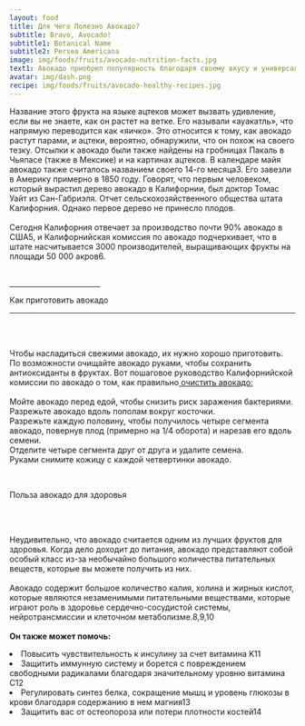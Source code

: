 ```yaml
---
layout: food
title: Для Чего Полезно Авокадо?
subtitle: Bravo, Avocado! 
subtitle1: Botanical Name
subtitle2: Persea Americana
image: img/foods/fruits/avocado-nutrition-facts.jpg
text1: Авокадо приобрел популярность благодаря своему вкусу и универсальности. Гонсало Фернандес де Овьедо, историк группы испанских конкистадоров, впервые рассказал о дереве авокадо, которое приносило плоды той же формы, что и груши, но с кожурой, «похожей на масло, очень вкусной и вкусной». Его отчет был опубликован в «Sumario de la Natural Historia de las Indias» в 1526 году, но авокадо уже много лет используются в Мексике, Центральной Америке и Вест-Индии.
avatar: img/dash.png
recipe: img/foods/fruits/avocado-healthy-recipes.jpg
---
```


<section class="mx-auto">
 <p class="text-indigo-900 text-xl pb-8">Название этого фрукта на языке ацтеков может вызвать удивление, если вы не знаете, как он растет на ветке. Его называли «ауакатль», что напрямую переводится как «яичко». Это относится к тому, как авокадо растут парами, и ацтеки, вероятно, обнаружили, что он похож на своего тезку. Отсылки к авокадо были также найдены на гробницах Пакаль в Чьяпасе (также в Мексике) и на картинах ацтеков. В календаре майя авокадо также считалось названием своего 14-го месяца3. Его завезли в Америку примерно в 1850 году. Говорят, что первым человеком, который вырастил дерево авокадо в Калифорнии, был доктор Томас Уайт из Сан-Габриэля. Отчет сельскохозяйственного общества штата Калифорния. Однако первое дерево не принесло плодов.
 <br/>
 <br/>
  Сегодня Калифорния отвечает за производство почти 90% авокадо в США5, и Калифорнийская комиссия по авокадо подчеркивает, что в штате насчитывается 3000 производителей, выращивающих фрукты на площади 50 000 акров6. 
 </p><br/>
 <hr style="width:10rem"/> <p class="text-center text-4xl font-extrabold text-red-700">
Как приготовить авокадо </p><hr/>
<br/>
 <br/>
  <p class="text-indigo-900 text-xl pb-8">
  Чтобы насладиться свежими авокадо, их нужно хорошо приготовить. По возможности очищайте авокадо руками, чтобы сохранить антиоксиданты в фруктах. Вот пошаговое руководство Калифорнийской комиссии по авокадо о том, как правильно<a class="text-blue-600" href=""> очистить авокадо: </a>
<br/>
    <br/>Мойте авокадо перед едой, чтобы снизить риск заражения бактериями.
    <br/>Разрежьте авокадо вдоль пополам вокруг косточки.
    <br/>Разрежьте каждую половину, чтобы получилось четыре сегмента авокадо, повернув плод (примерно на 1/4 оборота) и нарезав его вдоль семени.
    <br/>Отделите четыре сегмента друг от друга и удалите семена.
    <br/>Руками снимите кожицу с каждой четвертинки авокадо.
  </p><br/>
 <p class="text-center text-4xl font-extrabold text-red-700">
 Польза авокадо для здоровья</p>
<br/>
  <p class="text-indigo-900 text-xl pb-8">
 <br/>
  Неудивительно, что авокадо считается одним из лучших фруктов для здоровья. Когда дело доходит до питания, авокадо представляют собой особый класс из-за необычайно большого количества питательных веществ, которые вы можете получить из них.
<br/>
 <br/>
Авокадо содержит большое количество калия, холина и жирных кислот, которые являются незаменимыми питательными веществами, которые играют роль в здоровье сердечно-сосудистой системы, нейротрансмиссии и клеточном метаболизме.8,9,10
<br/>
<br/>
<strong> Он также может помочь:</strong></p>
<li class="text-indigo-900 text-xl pb-8">
Повысить чувствительность к инсулину за счет витамина K11</li>
      <li class="text-indigo-900 text-xl pb-8">
Защитить иммунную систему и борется с повреждением свободными радикалами благодаря значительному уровню витамина С12</li>
      <li class="text-indigo-900 text-xl pb-8">
Регулировать синтез белка, сокращение мышц и уровень глюкозы в крови благодаря содержанию в нем магния13</li>
      <li class="text-indigo-900 text-xl pb-8">
Защитить вас от остеопороза или потери плотности костей14 
    </li>
</section>